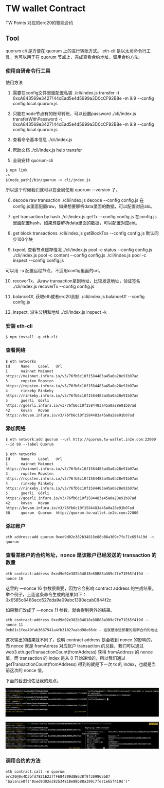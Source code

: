 # TW wallet Contract
TW Points 对应的erc20的智能合约

## Tool
quorum cli 是方便在 quorum 上的进行转账方式。
eth-cli 是以太坊命令行工具，也可以用于在 quorum 节点上，完成查看合约地址，调用合约方法。

### 使用自研命令行工具

使用方法
1. 需要在config文件里面配置私钥
./cli/index.js transfer -t 0xcA843569e3427144cEad5e4d5999a3D0cCF92B8e -m 9.9 --config config.local.quorum.js 

2. 只能在node节点有的账号转账，可以设置password
./cli/index.js transferWithPassword -t 0xcA843569e3427144cEad5e4d5999a3D0cCF92B8e -m 9.9 --config config.local.quorum.js 

3. 查看命令基本信息
./cli/index.js

4. 帮助文档
./cli/index.js help transfer 

5. 全局安转 quorum-cli
```
$ npm link
->
${node_path}/bin/quorum -> cli/index.js
```
所以这个时候我们就可以在全局使用 quorum --version 了。

6. decode raw transaction
./cli/index.js decode --config config.js
在config.js里面配置raw，如果想要解析data里面的数据，可以配置对应abi。

7. get transaction by hash
./cli/index.js getTx --config config.js
在config.js里面配置hash，如果想要解析data里面的数据，可以配置对应abi。

8. get block transactions
./cli/index.js getBlockTxs --config config.js 
默认同步100个块

9. txpool, 查看节点缓存情况
 ./cli/index.js pool -c status --config config.js 
 ./cli/index.js pool -c content --config config.js 
 ./cli/index.js pool -c inspect --config config.js 

可以用 -u 配置远程节点，不适用config里面的url。

10. recoverTx，从raw transaction拿到地址，比较发送地址，验证签名
./cli/index.js recoverTx --config config.js

11. balanceOf, 获取eth或者erc20余额
./cli/index.js balanceOf --config config.js

12. inspect, 派生公钥和地址
./cli/index.js inspect -k <privateKey> 

### 安装 eth-cli
```
$ npm install -g eth-cli
```

### 查看网络
```
$ eth networks 
Id     Name    Label   Url
1      mainnet Mainnet https://mainnet.infura.io/v3/76fb6c10f1584483a45a0a28e91b07ad
3      ropsten Ropsten https://ropsten.infura.io/v3/76fb6c10f1584483a45a0a28e91b07ad
4      rinkeby Rinkeby https://rinkeby.infura.io/v3/76fb6c10f1584483a45a0a28e91b07ad
5      goerli  Görli   https://goerli.infura.io/v3/76fb6c10f1584483a45a0a28e91b07ad
42     kovan   Kovan   https://kovan.infura.io/v3/76fb6c10f1584483a45a0a28e91b07ad
```

### 添加网络
```
$ eth network:add quorum --url http://quorum.tw-wallet.in2e.com:22000 --id 88 --label Quorum

$ eth networks                                                                                                          
Id     Name    Label   Url
1      mainnet Mainnet https://mainnet.infura.io/v3/76fb6c10f1584483a45a0a28e91b07ad
3      ropsten Ropsten https://ropsten.infura.io/v3/76fb6c10f1584483a45a0a28e91b07ad
4      rinkeby Rinkeby https://rinkeby.infura.io/v3/76fb6c10f1584483a45a0a28e91b07ad
5      goerli  Görli   https://goerli.infura.io/v3/76fb6c10f1584483a45a0a28e91b07ad
42     kovan   Kovan   https://kovan.infura.io/v3/76fb6c10f1584483a45a0a28e91b07ad
88     quorum  Quorum  http://quorum.tw-wallet.in2e.com:22000
```

### 添加账户
```
eth address:add quorum 0xed9d02e382b34818e88b88a309c7fe71e65f419d -n quorum
```

### 查看某账户的合约地址，nonce 是该账户已经发送的 transaction 的数量
```
eth contract:address 0xed9d02e382b34818e88B88a309c7fe71E65f419d --nonce 16
```

这里的 —nonce 16 参数很重要，因为它会影响 contract address 的生成结果。举个例子，上面这条命令生成的结果如下：
0x6585c8466ecd527dda9e09ebc1390ecab0844f2c

如果我们改成了 —nonce 11 参数，就会得到另外的结果。
```
eth contract:address 0xed9d02e382b34818e88B88a309c7fe71E65f419d --nonce 11
0xb81c1fea49fab3687941a4fb31027eabd98e66dc — 这就是徐进部署的最新合约的地址
```

这次输出的结果就不同了，说明 contract address 是会收到 nonce 的影响的，而 nonce 就是 fromAdress 对应账户 transaction 的总数，我们可以通过 web3.eth.getTransactionCount(fromAddress) 获得 fromAddress 的 nonce 值，而 transaction 的 index 是从 0 开始递增的，所以我们通过 getTransactionCount(fromAddress) 得到的就是下一次 tx 的 index，也就是当前这次的 nonce 值。

下面的截图也佐证我的观点。

![nonce](./images/nonce.png)

![nonce is equal to trasnaction count](./images/nonce-transaction-counts.png)

### 调用合约的方法
```
eth contract:call -n quorum erc20@0x4D3bfd7821E237fFE84209d8E638f9f309865b87 "balanceOf('0xed9d02e382b34818e88b88a309c7fe71e65f419d')"
```

